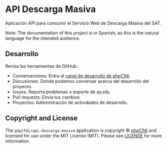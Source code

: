 # API Descarga Masiva

Aplicación API para consumir el Servicio Web de Descarga Masiva del SAT.

Note: The documentation of this project is in Spanish, as this is the natural language for the intended audience.

## Desarrollo

Revisa las herramientas de GitHub:

- Conversaciones: Entra al [canal de desarrollo de phpCfdi][discord].
- Discusiones: Donde podemos conversar acerca del desarrollo del proyecto.
- Issues: Reporta problemas o soporte de ayuda.
- Pull requests: Envía tus cambios.
- Proyectos: Administración de actividades de desarrollo.

## Copyright and License

The `phpcfdi/api-descarga-masiva` application is copyright © [phpCfdi](https://www.phpcfdi.com/)
and licensed for use under the MIT License (MIT). Please see [LICENSE][] for more information.

[discord]: https://discord.gg/aFGYXvX
[license]: https://github.com/phpcfdi/api-descarga-masiva/blob/main/LICENSE
